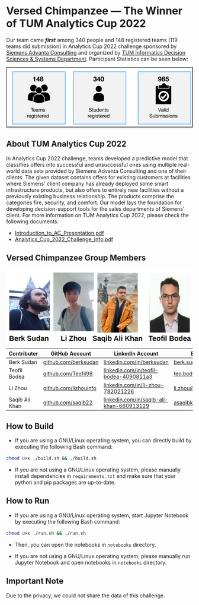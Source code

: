 # Versed Chimpanzee — The Winner of TUM Analytics Cup 2022 

Our team came **_first_** among 340 people and 148 registered teams (119 teams did submission) in Analytics Cup 2022 challenge sponsored by [Siemens Advanta Consulting](https://www.siemens-advanta.com/) and organized by [TUM Informatics Decision Sciences & Systems Department](https://www.in.tum.de/en/dss). Participant Statistics can be seen below:

![Participant Statistics](./docs/img/participant_statistics.png)


## About TUM Analytics Cup 2022

In Analytics Cup 2022 challenge, teams developed a predictive model that classifies offers into successful and unsuccessful ones using multiple real-world data sets provided by Siemens Advanta Consulting and one of their clients. The given dataset contains offers for existing customers at facilities where Siemens' client company has already deployed some smart infrastructure products, but also offers to entirely new facilities without a previously existing business relationship. The products comprise the categories fire, security, and comfort. Our model lays the foundation for developing decision-support tools for the sales departments of Siemens' client. For more information on TUM Analytics Cup 2022, please check the following documents:
* [Introduction_to_AC_Presentation.pdf](./docs/Introduction_to_AC_Presentation.pdf)
* [Analytics_Cup_2022_Challenge_Info.pdf](./docs/Analytics_Cup_2022_Challenge_Info.pdf)


## Versed Chimpanzee Group Members


![Winner Team](./docs/img/winner_team.png)

| Contributer    | GitHub Account                                         | LinkedIn Account                                                                             | Email Address                                                 | Other Links                                            |
|----------------|--------------------------------------------------------|----------------------------------------------------------------------------------------------|---------------------------------------------------------------|--------------------------------------------------------|
| Berk Sudan     | [github.com/berksudan](https://github.com/berksudan)   | [linkedin.com/in/berksudan](https://linkedin.com/in/berksudan)                               | [berk.sudan@protonmail.com](mailto:berk.sudan@protonmail.com) | [medium.com/@berksudan](https://medium.com/@berksudan) |
| Teofil Bodea   | [github.com/Teofil98](https://github.com/Teofil98)     | [linkedin.com/in/teofil-bodea-4090811a3](https://linkedin.com/in/teofil-bodea-4090811a3)     | [teo.bodea12@yahoo.com](mailto:teo.bodea12@yahoo.com)         | -                                                      |
| Li Zhou        | [github.com/lizhouinfo](https://github.com/lizhouinfo) | [linkedin.com/in/li-zhou-782021226](https://linkedin.com/in/li-zhou-782021226)               | [li.zhou@tum.de](mailto:li.zhou@tum.de)                       | -                                                      |
| Saqib Ali Khan | [github.com/saqib22](https://github.com/saqib22)       | [linkedin.com/in/saqib-ali-khan-660913129](https://linkedin.com/in/saqib-ali-khan-660913129) | [asaqibkhans@outlook.com](mailto:asaqibkhans@outlook.com)     | -                                                      |


## How to Build

+ If you are using a GNU/Linux operating system, you can directly build by executing the following Bash command:

```bash
chmod u+x ./build.sh && ./build.sh
```

+ If you are not using a GNU/Linux operating system, please manually install dependencies in ``requirements.txt`` and make sure that your python and pip packages are up-to-date. 


## How to Run

+ If you are using a GNU/Linux operating system, start Jupyter Notebook by executing the following Bash command:

```bash
chmod u+x ./run.sh && ./run.sh
```

+ Then, you can open the notebooks in ``notebooks`` directory.

+ If you are not using a GNU/Linux operating system, please manually run Jupyter Notebook and open notebooks in ``notebooks`` directory.


## Important Note

Due to the privacy, we could not share the data of this challenge.
